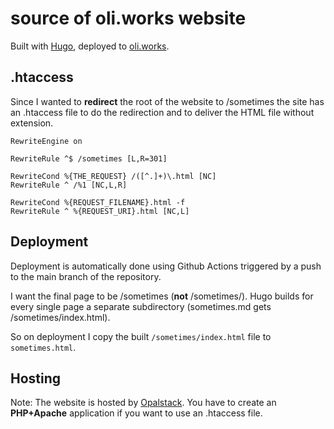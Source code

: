 # source of oli.works website

Built with [Hugo](https://gohugo.io/), deployed to [oli.works](https://oli.works).

## .htaccess

Since I wanted to **redirect** the root of the website to /sometimes the site has an .htaccess file to do the redirection and to deliver the HTML file without extension.

```
RewriteEngine on

RewriteRule ^$ /sometimes [L,R=301]

RewriteCond %{THE_REQUEST} /([^.]+)\.html [NC]
RewriteRule ^ /%1 [NC,L,R]

RewriteCond %{REQUEST_FILENAME}.html -f
RewriteRule ^ %{REQUEST_URI}.html [NC,L]
```

## Deployment

Deployment is automatically done using Github Actions triggered by a push to the main branch of the repository.

I want the final page to be /sometimes (**not** /sometimes/). Hugo builds for every single page a separate subdirectory (sometimes.md gets /sometimes/index.html).

So on deployment I copy the built `/sometimes/index.html` file to `sometimes.html`.

## Hosting

Note: The website is hosted by [Opalstack](https://www.opalstack.com/). You have to create an **PHP+Apache** application if you want to use an .htaccess file.
